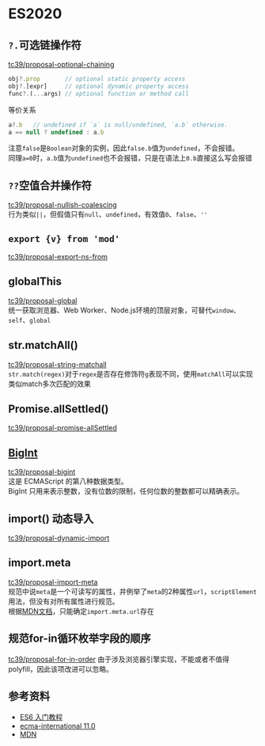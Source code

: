 # ES2020
## `?.`可选链操作符
[tc39/proposal-optional-chaining](https://github.com/tc39/proposal-optional-chaining)
```js
obj?.prop       // optional static property access
obj?.[expr]     // optional dynamic property access
func?.(...args) // optional function or method call
```
等价关系
```js
a?.b   // undefined if `a` is null/undefined, `a.b` otherwise.
a == null ? undefined : a.b
```
注意`false`是`Boolean`对象的实例，因此`false.b`值为`undefined`，不会报错。  
同理`a=0`时，`a.b`值为`undefined`也不会报错，只是在语法上`0.b`直接这么写会报错

## `??`空值合并操作符
[tc39/proposal-nullish-coalescing](https://github.com/tc39/proposal-nullish-coalescing)  
行为类似`||`，但假值只有`null`、`undefined`，有效值`0`、`false`、`''`

## `export {v} from 'mod'`
[tc39/proposal-export-ns-from](https://github.com/tc39/proposal-export-ns-from)

## globalThis
[tc39/proposal-global](https://github.com/tc39/proposal-global)  
统一获取浏览器、Web Worker、Node.js环境的顶层对象，可替代`window`、`self`、`global`

## str.matchAll()
[tc39/proposal-string-matchall](https://github.com/tc39/proposal-string-matchall)  
`str.match(regex)`对于`regex`是否存在修饰符`g`表现不同，使用`matchAll`可以实现类似match多次匹配的效果

## Promise.allSettled()
[tc39/proposal-promise-allSettled](https://github.com/tc39/proposal-promise-allSettled)

## [BigInt](https://es6.ruanyifeng.com/#docs/number#BigInt-%E6%95%B0%E6%8D%AE%E7%B1%BB%E5%9E%8B)
[tc39/proposal-bigint](https://github.com/tc39/proposal-bigint)  
这是 ECMAScript 的第八种数据类型。  
BigInt 只用来表示整数，没有位数的限制，任何位数的整数都可以精确表示。

## import() 动态导入
[tc39/proposal-dynamic-import](https://github.com/tc39/proposal-dynamic-import)

## import.meta
[tc39/proposal-import-meta](https://github.com/tc39/proposal-import-meta)  
规范中说`meta`是一个可读写的属性，并例举了`meta`的2种属性`url`，`scriptElement`用法，但没有对所有属性进行规范。  
根据[MDN文档](https://developer.mozilla.org/zh-CN/docs/Web/JavaScript/Reference/Operators/import.meta)，只能确定`import.meta.url`存在

## 规范for-in循环枚举字段的顺序
[tc39/proposal-for-in-order](https://github.com/tc39/proposal-for-in-order)
由于涉及浏览器引擎实现，不能或者不值得polyfill，因此该项改进可以忽略。

## 参考资料
- [ES6 入门教程](https://es6.ruanyifeng.com/#README)
- [ecma-international 11.0](https://262.ecma-international.org/11.0/)
- [MDN](https://developer.mozilla.org/zh-CN/docs/Web/JavaScript)